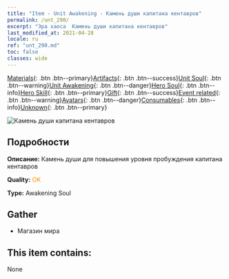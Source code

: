 ```yaml
---
title: "Item - Unit Awakening - Камень души капитана кентавров"
permalink: /unt_290/
excerpt: "Эра хаоса  Камень души капитана кентавров"
last_modified_at: 2021-04-28
locale: ru
ref: "unt_290.md"
toc: false
classes: wide
---
```

 [Materials](/ItemsRU/){: .btn .btn--primary}[Artifacts](/ItemsRU/Artifacts/){: .btn .btn--success}[Unit Soul](/ItemsRU/UnitSoul/){: .btn .btn--warning}[Unit Awakening](/ItemsRU/UnitAwakening/){: .btn .btn--danger}[Hero Soul](/ItemsRU/HeroSoul/){: .btn .btn--info}[Hero Skill](/ItemsRU/HeroSkill/){: .btn .btn--primary}[Gift](/ItemsRU/Gift/){: .btn .btn--success}[Event related](/ItemsRU/Events/){: .btn .btn--warning}[Avatars](/ItemsRU/Avatars/){: .btn .btn--danger}[Consumables](/ItemsRU/Consumables/){: .btn .btn--info}[Unknown](/ItemsRU/Unknown/){: .btn .btn--primary}

 ![Камень души капитана кентавров](/images/u/tia_banrenma.jpg)

## Подробности
 **Описание:** Камень души для повышения уровня пробуждения капитана кентавров

 **Quality:** <span style="color: #FF8C00">OK</span>

 **Type:** Awakening Soul

## Gather

*    Магазин мира 

## This item contains:

  None

